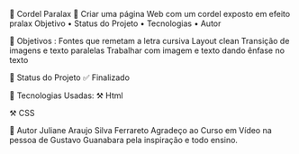 🚀 Cordel Paralax 🚀
Criar uma página Web com um cordel exposto em efeito pralax
Objetivo • Status do Projeto • Tecnologias • Autor

🎯 Objetivos :
Fontes que remetam a letra cursiva
Layout clean
Transição de imagens e texto paralelas
Trabalhar com imagem e texto dando ênfase no texto


🎯 Status do Projeto
✅ Finalizado

🎯 Tecnologias Usadas:
⚒️ Html

⚒️ CSS

🎯 Autor
Juliane Araujo Silva Ferrareto
Agradeço ao Curso em Vídeo na pessoa de Gustavo Guanabara pela inspiração e todo ensino.
